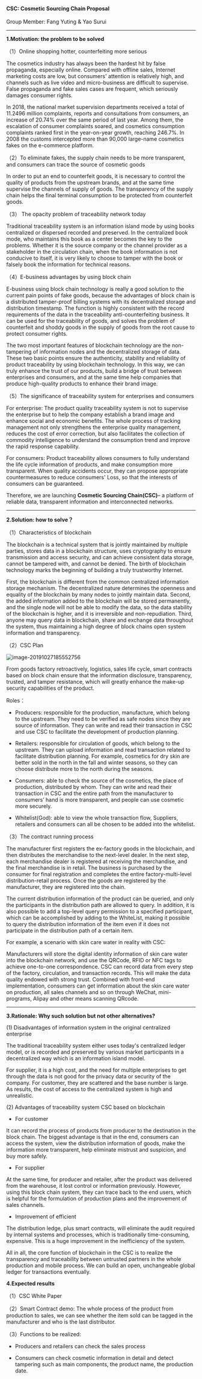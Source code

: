 #### **CSC: Cosmetic Sourcing Chain Proposal**

Group Member: Fang Yuting & Yao Surui 

------

**1.Motivation: the problem to be solved**

（1）Online shopping hotter, counterfeiting more serious

The cosmetics industry has always been the hardest hit by false propaganda, especially online. Compared with offline sales, Internet marketing costs are low, but consumers' attention is relatively high, and channels such as live video and micro-business are difficult to supervise. False propaganda and fake sales cases are frequent, which seriously damages consumer rights.

In 2018, the national market supervision departments received a total of 11.2496 million complaints, reports and consultations from consumers, an increase of 20.74% over the same period of last year. Among them, the escalation of consumer complaints soared, and cosmetics consumption complaints ranked first in the year-on-year growth, reaching 246.7%. In 2008 the customs intercepted more than 90,000 large-name cosmetics fakes on the e-commerce platform.

（2）To eliminate fakes, the supply chain needs to be more transparent, and consumers can trace the source of cosmetic goods

In order to put an end to counterfeit goods, it is necessary to control the quality of products from the upstream brands, and at the same time supervise the channels of supply of goods. The transparency of the supply chain helps the final terminal consumption to be protected from counterfeit goods.

（3） The opacity problem of traceability network today

Traditional traceability system is an information island mode by using books centralized or dispersed recorded and preserved. In the centralized book mode, who maintains this book as a center becomes the key to the problems. Whether it is the source company or the channel provider as a stakeholder in the circulation chain, when the book information is not conducive to itself, it is very likely to choose to tamper with the book or falsely book the information for technical reasons.

（4）E-business advantages by using block chain

E-business using block chain technology is really a good solution to the current pain points of fake goods, because the advantages of block chain is a distributed tamper-proof billing systems with its decentralized storage and distribution timestamp. The function is highly consistent with the record requirements of the data in the traceability anti-counterfeiting business. It can be used for the traceability of goods, and solves the problem of counterfeit and shoddy goods in the supply of goods from the root cause to protect consumer rights.

 The two most important features of blockchain technology are the non-tampering of information nodes and the decentralized storage of data. These two basic points ensure the authenticity, stability and reliability of product traceability by using blockchain technology. In this way, we can truly enhance the trust of our products, build a bridge of trust between enterprises and consumers, and at the same time help companies that produce high-quality products to enhance their brand image.

（5）The significance of traceability system for enterprises and consumers

For enterprise: The product quality traceability system is not to supervise the enterprise but to help the company establish a brand image and enhance social and economic benefits. The whole process of tracking management not only strengthens the enterprise quality management, reduces the cost of error correction, but also facilitates the collection of commodity intelligence to understand the consumption trend and improve the rapid response capability.

For consumers: Product traceability allows consumers to fully understand the life cycle information of products, and make consumption more transparent. When quality accidents occur, they can propose appropriate countermeasures to reduce consumers' Loss, so that the interests of consumers can be guaranteed.

Therefore, we are launching **Cosmetic Sourcing Chain(CSC)**– a platform of reliable data, transparent information and interconnected networks.

------

**2.Solution: how to solve？**

（1）Characteristics of blockchain

The blockchain is a technical system that is jointly maintained by multiple parties, stores data in a blockchain structure, uses cryptography to ensure transmission and access security, and can achieve consistent data storage, cannot be tampered with, and cannot be denied. The birth of blockchain technology marks the beginning of building a truly trustworthy Internet.

First, the blockchain is different from the common centralized information storage mechanism. The decentralized nature determines the openness and equality of the blockchain by many nodes to jointly maintain data.
 Second, the added information added to the blockchain will be stored permanently, and the single node will not be able to modify the data, so the data stability of the blockchain is higher, and it is irreversible and non-repudiation.
 Third, anyone may query data in blockchain, share and exchange data throughout the system, thus maintaining a high degree of block chains open system information and transparency.

（2）CSC Plan

![image-20191027185552756](/Users/mac/Desktop/image-20191027185552756.png)

From goods factory retroactively, logistics, sales life cycle, smart contracts based on block chain ensure that the information disclosure, transparency, trusted, and tamper resistance, which will greatly enhance the make-up security capabilities of the product.

Roles：

- Producers: responsible for the production, manufacture, which belong to the upstream. They need to be verified as safe nodes since they are source of information. They can write and read their transaction in CSC and use CSC to facilitate the development of production planning.

- Retailers: responsible for circulation of goods, which belong to the upstream. They can upload information and read transaction related to facilitate distribution planning. For example, cosmetics for dry skin are better sold in the north in the fall and winter seasons, so they can choose distribute more to the north during the seasons.

- Consumers: able to check the source of the cosmetics, the place of production, distributed by whom. They can write and read their transaction in CSC and the entire path from the manufacturer to consumers’ hand is more transparent, and people can use cosmetic more securely.

- Whitelist(God): able to view the whole transaction flow, Suppliers, retailers and consumers can all be chosen to be added into the whitelist.

（3）The contract running process 

The manufacturer first registers the ex-factory goods in the blockchain, and then distributes the merchandise to the next-level dealer. In the next step, each merchandise dealer is registered at receiving the merchandise, and the final merchandise is in retail. The business is purchased by the consumer for final registration and completes the entire factory-multi-level distribution-retail process. Once the goods are registered by the manufacturer, they are registered into the chain.

The current distribution information of the product can be queried, and only the participants in the distribution path are allowed to query. In addition, it is also possible to add a top-level query permission to a specified participant, which can be accomplished by adding to the WhiteList, making it possible to query the distribution information of the item even if it does not participate in the distribution path of a certain item.

For example, a scenario with skin care water in reality with CSC:

Manufacturers will store the digital identity information of skin care water into the blockchain network, and use the QRCode, RFID or NFC tags to achieve one-to-one correspondence. CSC can record data from every step of the factory, circulation, and transaction records.  This will make the data quality endowed with strong trust. Combined with front-end implementation, consumers can get information about the skin care water on production, all sales channels and so on through WeChat, mini-programs, Alipay and other means scanning QRcode.

------

**3.Rationale: Why such solution but not other alternatives?**

(1) Disadvantages of information system in the original centralized enterprise

The traditional traceability system either uses today's centralized ledger model, or is recorded and preserved by various market participants in a decentralized way which is an information island model. 

For supplier, it is a high cost, and the need for multiple enterprises to get through the data is not good for the privacy data or security of the company. For customer, they are scattered and the base number is large. As results, the cost of access to the centralized system is high and unrealistic.

(2) Advantages of traceability system CSC based on blockchain

- For customer

It can record the process of products from producer to the destination in the block chain. The biggest advantage is that in the end, consumers can access the system, view the distribution information of goods, make the information more transparent, help eliminate mistrust and suspicion, and buy more safely.

- For supplier

At the same time, for producer and retailer, after the product was delivered from the warehouse, it lost control or information previously. However, using this block chain system, they can trace back to the end users, which is helpful for the formulation of production plans and the improvement of sales channels.

- Improvement of efficient

The distribution ledge, plus smart contracts, will eliminate the audit required by internal systems and processes, which is traditionally time-consuming, expensive. This is a huge improvement in the inefficiency of the system.

All in all, the core function of blockchain in the CSC is to realize the transparency and traceability between untrusted partners in the whole production and mobile process. We can build an open, unchangeable global ledger for transactions eventually.

**4.Expected results**

（1）CSC White Paper

（2）Smart Contract demo: The whole process of the product from production to sales, we can see whether the item sold can be tagged in the manufacturer and who is the last distributor.

（3）Functions to be realized: 

- Producers and retailers can check the sales process

- Consumers can check cosmetic information in detail and detect tampering such as main components, the product name, the production date. 